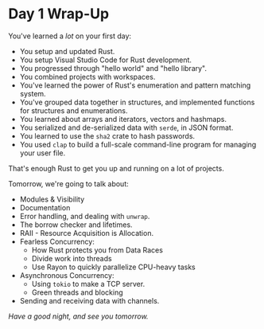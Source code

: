 # Day 1 Wrap-Up

You've learned a *lot* on your first day:

* You setup and updated Rust.
* You setup Visual Studio Code for Rust development.
* You progressed through "hello world" and "hello library".
* You combined projects with workspaces.
* You've learned the power of Rust's enumeration and pattern matching system.
* You've grouped data together in structures, and implemented functions for structures and enumerations.
* You learned about arrays and iterators, vectors and hashmaps.
* You serialized and de-serialized data with `serde`, in JSON format.
* You learned to use the `sha2` crate to hash passwords.
* You used `clap` to build a full-scale command-line program for managing your user file.

That's enough Rust to get you up and running on a lot of projects.

Tomorrow, we're going to talk about:

* Modules & Visibility
* Documentation
* Error handling, and dealing with `unwrap`.
* The borrow checker and lifetimes.
* RAII - Resource Acquisition is Allocation.
* Fearless Concurrency:
    * How Rust protects you from Data Races
    * Divide work into threads
    * Use Rayon to quickly parallelize CPU-heavy tasks
* Asynchronous Concurrency:
    * Using `tokio` to make a TCP server.
    * Green threads and blocking
* Sending and receiving data with channels.

*Have a good night, and see you tomorrow.*